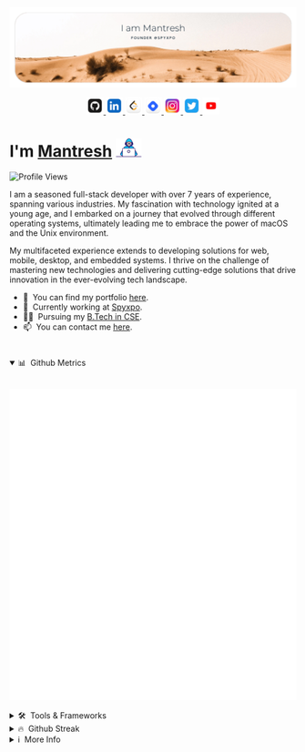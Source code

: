 [![Header](./images/header.png "Header")](https://www.mantreshkhurana.com/)

<p align="center">

<a href="https://github.com/mantreshkhurana" target="_blank">
    <img src="./images/logos/github.png" height="30px">
</a>
<a href="https://www.linkedin.com/in/mantreshkhurana" target="_blank">
    <img src="./images/logos/linkedin.png" height="30px">
</a>
<a href="https://www.leetcode.com/mantreshkhurana" target="_blank">
    <img src="./images/logos/leetcode.png" height="30px">
</a>
<a href="https://hashnode.mantreshkhurana.com" target="_blank">
    <img src="./images/logos/hashnode.png" height="30px">
</a>
<a href="https://www.instagram.com/mantreshkhurana" target="_blank">
    <img src="./images/logos/ig.png" height="30px">
</a>
<a href="https://www.twitter.com/mantreshkhurana" target="_blank">
    <img src="./images/logos/twitter.png" height="30px">
</a>
<a href="https://www.youtube.com/@mantreshkhurana" target="_blank">
    <img src="./images/logos/youtube.png" height="30px">
</a>

</p>

# I'm [Mantresh](https://www.mantreshkhurana.com) <img src="./images/typing.gif" width="45px"> 

![Profile Views](https://komarev.com/ghpvc/?username=mantreshkhurana&label=Profile%20views&color=0e75b6&style=flat)

I am a seasoned full-stack developer with over 7 years of experience, spanning various industries. My fascination with technology ignited at a young age, and I embarked on a journey that evolved through different operating systems, ultimately leading me to embrace the power of macOS and the Unix environment.

My multifaceted experience extends to developing solutions for web, mobile, desktop, and embedded systems. I thrive on the challenge of mastering new technologies and delivering cutting-edge solutions that drive innovation in the ever-evolving tech landscape.

- 📝 &nbsp;You can find my portfolio [here](https://www.mantreshkhurana.com).
- 🔭 &nbsp;Currently working at [Spyxpo](https://www.spyxpo.com).
- 👨‍🎓 &nbsp;Pursuing my [B.Tech in CSE](https://www.srmist.edu.in).
- 📫 &nbsp;You can contact me [here](mailto:mantreshkhurana@spyxpo.com).

#

<details open>

<summary>📊 &nbsp;Github Metrics</summary>

<br>

![Metrics](github-metrics.svg)

</details>

<details>

<summary>🛠️ &nbsp;Tools & Frameworks</summary>

<br>

![Tools](https://skillicons.dev/icons?i=flutter,dart,go,kotlin,swift,html,c,python,cpp,rust,blender,github,tensorflow,git,aws,golang,javascript,react,linux,bash,gcp,flask,django,docker,css,java,mysql,nodejs,php,mongo,matlab,pytorch,r,sqlite,electron,ts,)

> These are some of the tools and frameworks that I have worked with. My expertise includes working on web, mobile, desktop, and embedded systems. I have utilized a wide range of technologies, including Python, Rust, C, C++, Java, JavaScript, HTML, CSS, React, React Native, Electron, Node.js, GCP, MongoDB, MySQL, Flutter, Shell Scripting, Git, Docker, UE5, AWS, Unity, Fusion 360, Blender, EAGLE, easyEDA, Arduino, Raspberry Pi, ESP32, ESP8266, STM32, among others.

</details>

<details>

<summary>🔥 &nbsp;Github Streak</summary>

<br>

[![GitHub Streak](https://streak-stats.demolab.com?user=mantreshkhurana&theme=github-dark&border_radius=20)](https://git.io/streak-stats)

</details>

<details>

<summary>ℹ️ &nbsp;More Info</summary>

<br>

> Note: My contributions are not limited to the repositories mentioned below. I have been contributing to private repositories as well, which I cannot disclose here. My contributions are for both personal and professional projects where [Spyxpo](https://www.spyxpo.com) is one of them, I have been working on it for more than 7 years now. Check my [resume](https://www.mantreshkhurana.com/resume) for more info. One more thing, My legal name is "Mantresh Kumar" but I prefer to use "Mantresh Khurana" as my professional name due to "Khurana" being followed by ancestors for generations.

</details>
